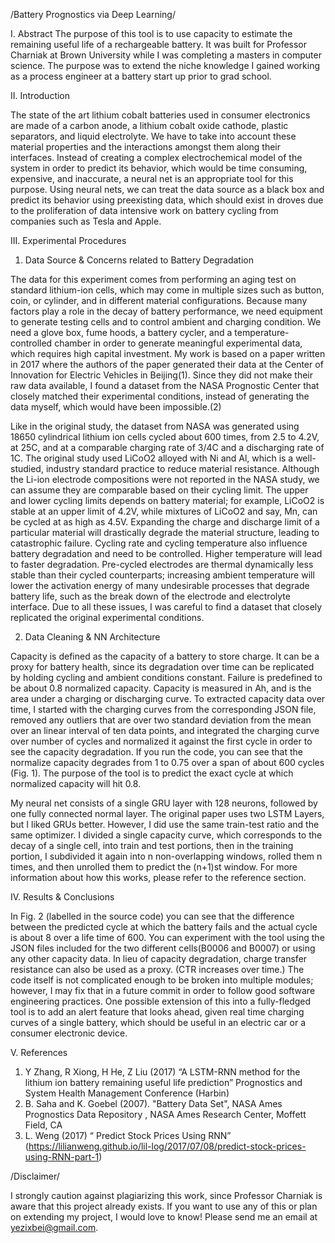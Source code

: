 /Battery Prognostics via Deep Learning/

I. Abstract
The purpose of this tool is to use capacity to estimate the remaining useful life of a rechargeable battery. It was built for Professor Charniak at Brown University while I was completing a masters in computer science. The purpose was to extend the niche knowledge I gained working as a process engineer at a battery start up prior to grad school. 



II. Introduction

The state of the art lithium cobalt batteries used in consumer electronics are made of a carbon anode, a lithium cobalt oxide cathode, plastic separators, and liquid electrolyte. We have to take into account these material properties and the interactions amongst them along their interfaces. Instead of creating a complex electrochemical model of the system in order to predict its behavior, which would be time consuming, expensive, and inaccurate, a neural net is an appropriate tool for this purpose. Using neural nets, we can treat the data source as a black box and predict its behavior using preexisting data, which should exist in droves due to the proliferation of data intensive work on battery cycling from companies such as Tesla and Apple.



III. Experimental Procedures

1. Data Source & Concerns related to Battery Degradation

The data for this experiment comes from performing an aging test on standard lithium-ion cells, which may come in multiple sizes such as button, coin, or cylinder, and in different material configurations. Because many factors play a role in the decay of battery performance, we need equipment to generate testing cells and to control ambient and charging condition. We need a glove box, fume hoods, a battery cycler, and a temperature-controlled chamber in order to generate meaningful experimental data, which requires high capital investment.  My work is based on a paper written in 2017 where the authors of the paper generated their data at the Center of Innovation for Electric Vehicles in Beijing(1). Since they did not make their raw data available, I found a dataset from the NASA Prognostic Center that closely matched their experimental conditions, instead of generating the data myself, which would have been impossible.(2)

Like in the original study, the dataset from NASA was generated using 18650 cylindrical lithium ion cells cycled about 600 times, from 2.5 to 4.2V, at 25C, and at a comparable charging rate of 3/4C and a discharging rate of 1C. The original study used LiCoO2 alloyed with Ni and Al, which is a well-studied, industry standard practice to reduce material resistance. Although the Li-ion electrode compositions were not reported in the NASA study, we can assume they are comparable based on their cycling limit. The upper and lower cycling limits depends on battery material; for example, LiCoO2 is stable at an upper limit of 4.2V, while mixtures of LiCoO2 and say, Mn, can be cycled at as high as 4.5V. Expanding the charge and discharge limit of a particular material will drastically degrade the material structure, leading to catastrophic failure.  Cycling rate and cycling temperature also influence battery degradation and need to be controlled. Higher temperature will lead to faster degradation. Pre-cycled electrodes are thermal dynamically less stable than their cycled counterparts; increasing ambient temperature will lower the activation energy of many undesirable processes that degrade battery life, such as the break down of the electrode and electrolyte interface. Due to all these issues, I was careful to find a dataset that closely replicated the original experimental conditions. 


2. Data Cleaning & NN Architecture

Capacity is defined as the capacity of a battery to store charge. It can be a proxy for battery health, since its degradation over time can be replicated by holding cycling and ambient conditions constant. Failure is predefined to be about 0.8 normalized capacity. Capacity is measured in Ah, and is the area under a charging or discharging curve. To extracted capacity data over time, I started with the charging curves from the corresponding JSON file, removed any outliers that are over two standard deviation from the mean over an linear interval of ten data points, and integrated the charging curve over number of cycles and normalized it against the first cycle in order to see the capacity degradation. If you run the code, you can see that the normalize capacity degrades from 1 to 0.75 over a span of about 600 cycles (Fig. 1). The purpose of the tool is to predict the exact cycle at which normalized capacity will hit 0.8. 

My neural net consists of a single GRU layer with 128 neurons, followed by one fully connected normal layer. The original paper uses two LSTM Layers, but I liked GRUs better. However, I did use the same train-test ratio and the same optimizer. I divided a single capacity curve, which corresponds to the decay of a single cell, into train and test portions, then in the training portion, I subdivided it again into n non-overlapping windows, rolled them n times, and then unrolled them to predict the (n+1)st window. For more information about how this works, please refer to the reference section.



IV. Results & Conclusions

In Fig. 2 (labelled in the source code) you can see that the difference between the predicted cycle at which the battery fails and the actual cycle is about 8 over a life time of 600. You can experiment with the tool using the JSON files included for the two different cells(B0006 and B0007) or using any other capacity data. In lieu of capacity degradation, charge transfer resistance can also be used as a proxy. (CTR increases over time.) The code itself is not complicated enough to be broken into multiple modules; however, I may fix that in a future commit in order to follow good software engineering practices.  One possible extension of this into a fully-fledged tool is to add an alert feature that looks ahead, given real time charging curves of a single battery, which should be useful in an electric car or a consumer electronic device. 



V. References

1. Y Zhang, R Xiong, H He, Z Liu (2017) “A LSTM-RNN method for the lithium ion battery remaining useful life prediction” Prognostics and System Health Management Conference (Harbin)
2. B. Saha and K. Goebel (2007). "Battery Data Set", NASA Ames Prognostics Data Repository , NASA Ames Research Center, Moffett Field, CA
3. L. Weng (2017) “ Predict Stock Prices Using RNN”
(https://lilianweng.github.io/lil-log/2017/07/08/predict-stock-prices-using-RNN-part-1)



/Disclaimer/

I strongly caution against plagiarizing this work, since Professor Charniak is aware that this project already exists. If you want to use any of this or plan on extending my project, I would love to know! Please send me an email at yezixbei@gmail.com.
